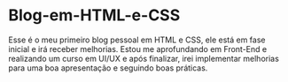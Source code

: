# Blog-em-HTML-e-CSS
Esse é o meu primeiro blog pessoal em HTML e CSS, ele está em fase inicial e irá receber melhorias. 
Estou me aprofundando em Front-End e realizando um curso em UI/UX e após finalizar, irei implementar melhorias para uma boa apresentação e seguindo boas práticas.

